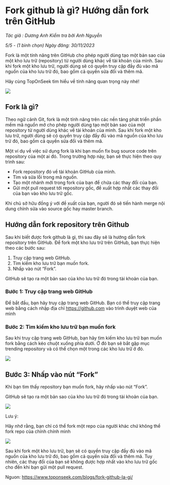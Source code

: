 # Fork github là gì? Hướng dẫn fork trên GitHub

_Tác giả : Dương Anh_
   _Kiểm tra bởi Anh Nguyễn_

_5/5 - (1 bình chọn)_
_Ngày đăng: 30/11/2023_

Fork là một tính năng trên GitHub cho phép người dùng tạo một bản sao của một kho lưu trữ (repository) từ người dùng khác về tài khoản của mình. Sau khi fork một kho lưu trữ, người dùng sẽ có quyền truy cập đầy đủ vào mã nguồn của kho lưu trữ đó, bao gồm cả quyền sửa đổi và thêm mã. 

Hãy cùng TopOnSeek tìm hiểu về tính năng quan trọng này nhé!

![](/pictures/fork-github-la-gi-7.png)

## Fork là gì?

Theo ngữ cảnh Git, fork là một tính năng trên các nền tảng phát triển phần mềm mã nguồn mở cho phép người dùng tạo một bản sao của một repository từ người dùng khác về tài khoản của mình. Sau khi fork một kho lưu trữ, người dùng sẽ có quyền truy cập đầy đủ vào mã nguồn của kho lưu trữ đó, bao gồm cả quyền sửa đổi và thêm mã.

Một ví dụ về việc sử dụng fork là khi bạn muốn fix bug source code trên repository của một ai đó. Trong trường hợp này, bạn sẽ thực hiện theo quy trình sau:

- Fork repository đó về tài khoản GitHub của mình.
- Tìm và sửa lỗi trong mã nguồn.
- Tạo một nhánh mới trong fork của bạn để chứa các thay đổi của bạn.
- Gửi một pull request tới repository gốc, đề xuất hợp nhất các thay đổi của bạn vào kho lưu trữ gốc.

Khi chủ sở hữu đồng ý với đề xuất của bạn, người đó sẽ tiến hành merge nội dung chỉnh sửa vào source gốc hay master branch.

## Hướng dẫn fork repository trên Github

Sau khi biết được fork github là gì, thì sau đây sẽ là hướng dẫn fork repository trên GitHub. Để fork một kho lưu trữ trên GitHub, bạn thực hiện theo các bước sau:

1. Truy cập trang web GitHub.
2. Tìm kiếm kho lưu trữ bạn muốn fork.
3. Nhấp vào nút “Fork”.

GitHub sẽ tạo ra một bản sao của kho lưu trữ đó trong tài khoản của bạn.

### Bước 1: Truy cập trang web GitHub

Để bắt đầu, bạn hãy truy cập trang web GitHub. Bạn có thể truy cập trang web bằng cách nhập địa chỉ https://github.com vào trình duyệt web của mình

### Bước 2: Tìm kiếm kho lưu trữ bạn muốn fork

Sau khi truy cập trang web GitHub, bạn hãy tìm kiếm kho lưu trữ bạn muốn fork bằng cách kéo chuột xuống phía dưới. Ở đó bạn sẽ bắt gặp mục trending repository và có thể chọn một trong các kho lưu trữ ở đó.

![](/pictures/fork-github-la-gi-3-1536x666.png)

## Bước 3: Nhấp vào nút “Fork”

Khi bạn tìm thấy repository bạn muốn fork, hãy nhấp vào nút “Fork”.

GitHub sẽ tạo ra một bản sao của kho lưu trữ đó trong tài khoản của bạn.

![](/pictures/fork-github-la-gi-6-1536x733.png)

Lưu ý: 

Hãy nhớ rằng, bạn chỉ có thể fork một repo của người khác chứ không thể fork repo của chính chính mình

![](/pictures/fork-github-la-gi-4.png)

Sau khi fork một kho lưu trữ, bạn sẽ có quyền truy cập đầy đủ vào mã nguồn của kho lưu trữ đó, bao gồm cả quyền sửa đổi và thêm mã. Tuy nhiên, các thay đổi của bạn sẽ không được hợp nhất vào kho lưu trữ gốc cho đến khi bạn gửi một pull request.


Nguon: https://www.toponseek.com/blogs/fork-github-la-gi/